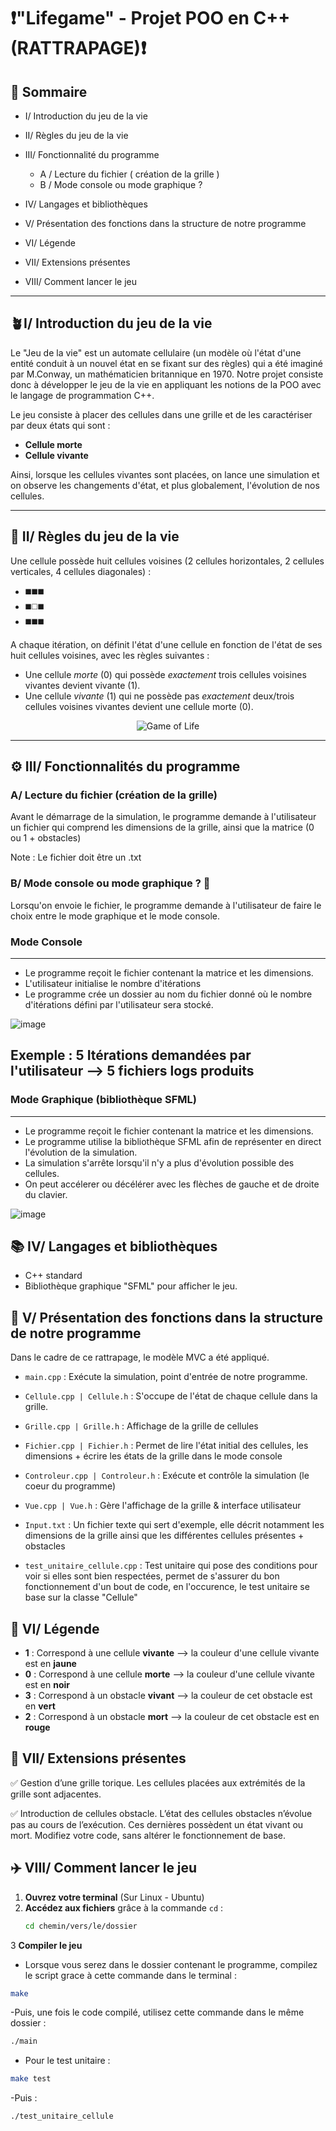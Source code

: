 # ❗"Lifegame" - Projet POO en C++ (RATTRAPAGE)❗

## 📜 **Sommaire**

- I/ Introduction du jeu de la vie
      
- II/ Règles du jeu de la vie
      
- III/ Fonctionnalité du programme
      
   -  A / Lecture du fichier ( création de la grille )
   -  B / Mode console ou mode graphique ? 

-  IV/ Langages et bibliothèques
  
-  V/ Présentation des fonctions dans la structure de notre programme

-  VI/ Légende
      
-  VII/ Extensions présentes
      
-  VIII/ Comment lancer le jeu

----------------------
##  **🪴I/ Introduction du jeu de la vie**

Le "Jeu de la vie" est un automate cellulaire (un modèle où l'état d'une entité conduit à un nouvel état en se fixant sur des règles) qui a été imaginé par M.Conway, un mathématicien britannique en 1970. Notre projet consiste donc à développer le jeu de la vie en appliquant les notions de la POO avec le langage de programmation C++.

Le jeu consiste à placer des cellules dans une grille et de les caractériser par deux états qui sont :
-  **Cellule morte**
-  **Cellule vivante**

Ainsi, lorsque les cellules vivantes sont placées, on lance une simulation et on observe les changements d'état, et plus globalement, l'évolution de nos cellules.

----------------------

## **📏 II/ Règles du jeu de la vie**

Une cellule possède huit cellules voisines (2 cellules horizontales, 2 cellules verticales, 4 cellules diagonales) :
- ◼️◼️◼️ 
- ◼️◻️◼️ 
- ◼️◼️◼️

A chaque itération, on définit l'état d'une cellule en fonction de l'état de ses huit cellules voisines, avec les règles suivantes :

-  Une cellule *morte* (0) qui possède *exactement* trois cellules voisines vivantes devient vivante (1).
-  Une cellule *vivante* (1) qui ne possède pas *exactement* deux/trois cellules voisines vivantes devient une cellule morte (0).

<p align="center">
  <img src="https://github.com/user-attachments/assets/a8637444-208c-466c-8484-63e368080606" alt="Game of Life">
</p>

--------------------

## **⚙️ III/ Fonctionnalités du programme**

### **A/ Lecture du fichier (création de la grille)**

Avant le démarrage de la simulation, le programme demande à l'utilisateur un fichier qui comprend les dimensions de la grille, ainsi que la matrice (0 ou 1 + obstacles)

Note : Le fichier doit être un .txt

### **B/ Mode console ou mode graphique ? 🤔**

Lorsqu'on envoie le fichier, le programme demande à l'utilisateur de faire le choix entre le mode graphique et le mode console.

### Mode Console
----------
-  Le programme reçoit le fichier contenant la matrice et les dimensions.
-  L'utilisateur initialise le nombre d'itérations
-  Le programme crée un dossier au nom du fichier donné où le nombre d'itérations défini par l'utilisateur sera stocké.


![image](https://github.com/user-attachments/assets/6558483c-96b6-4c1b-b587-5d56e43469a7)


Exemple : 5 Itérations demandées par l'utilisateur --> 5 fichiers logs produits
----------

### Mode Graphique (bibliothèque SFML)

----------
-  Le programme reçoit le fichier contenant la matrice et les dimensions.
-  Le programme utilise la bibliothèque SFML afin de représenter en direct l'évolution de la simulation.
-  La simulation s'arrête lorsqu'il n'y a plus d'évolution possible des cellules.
-  On peut accélerer ou décélérer avec les flèches de gauche et de droite du clavier.

![image](https://github.com/user-attachments/assets/ab56ee01-bede-41ae-a281-5a452a9c4471)


##  **📚 IV/ Langages et bibliothèques**

-  C++ standard
-  Bibliothèque graphique "SFML" pour afficher le jeu.

## **🚧 V/ Présentation des fonctions dans la structure de notre programme**
Dans le cadre de ce rattrapage, le modèle MVC a été appliqué.

- ```main.cpp``` : Exécute la simulation, point d'entrée de notre programme.  

- ```Cellule.cpp | Cellule.h``` : S'occupe de l'état de chaque cellule dans la grille.

- ```Grille.cpp | Grille.h``` : Affichage de la grille de cellules

- ```Fichier.cpp | Fichier.h``` : Permet de lire l'état initial des cellules, les dimensions + écrire les états de la grille dans le mode console

- ```Controleur.cpp | Controleur.h``` : Exécute et contrôle la simulation (le coeur du programme)

- ```Vue.cpp | Vue.h``` : Gère l'affichage de la grille & interface utilisateur

- ```Input.txt``` : Un fichier texte qui sert d'exemple, elle décrit notamment les dimensions de la grille ainsi que les différentes cellules présentes + obstacles

- ```test_unitaire_cellule.cpp``` : Test unitaire qui pose des conditions pour voir si elles sont bien respectées, permet de s'assurer du bon fonctionnement d'un bout de code, en l'occurence, le test unitaire se base sur la classe "Cellule"

## **🧭 VI/ Légende**

- **1** : Correspond à une cellule **vivante** --> la couleur d'une cellule vivante est en **jaune**  
- **0** : Correspond à une cellule **morte** --> la couleur d'une cellule vivante est en **noir**  
- **3** : Correspond à un obstacle **vivant** --> la couleur de cet obstacle est en **vert**  
- **2** : Correspond à un obstacle **mort** --> la couleur de cet obstacle est en **rouge**  

## **🌻 VII/ Extensions présentes**

✅ Gestion d’une grille torique. Les cellules placées aux extrémités de la grille sont adjacentes.  

✅ Introduction de cellules obstacle. L’état des cellules obstacles n’évolue pas au cours de l’exécution. Ces dernières possèdent un état vivant ou mort. Modifiez votre code, sans altérer le fonctionnement de base.  


## **✈️ VIII/ Comment lancer le jeu**

1. **Ouvrez votre terminal** (Sur Linux - Ubuntu)  
2. **Accédez aux fichiers** grâce à la commande `cd` :  
   ```bash
   cd chemin/vers/le/dossier 
3 **Compiler le jeu**
- Lorsque vous serez dans le dossier contenant le programme, compilez le script grace à cette commande dans le terminal :
```bash
make
```
-Puis, une fois le code compilé, utilisez cette commande dans le même dossier :
```bash
./main
```
- Pour le test unitaire :
```bash
make test
```
-Puis :
```bash
./test_unitaire_cellule
```
